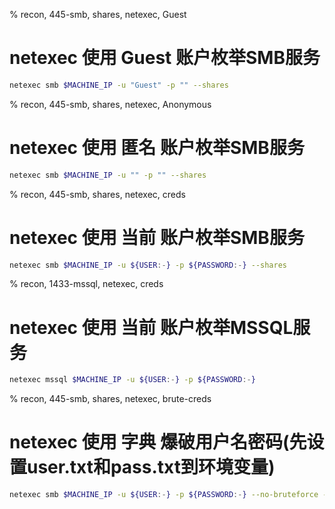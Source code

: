 % recon, 445-smb, shares, netexec, Guest

# netexec 使用 Guest 账户枚举SMB服务
```sh
netexec smb $MACHINE_IP -u "Guest" -p "" --shares
```

% recon, 445-smb, shares, netexec, Anonymous

# netexec 使用 匿名 账户枚举SMB服务
```sh
netexec smb $MACHINE_IP -u "" -p "" --shares
```

% recon, 445-smb, shares, netexec, creds

# netexec 使用 当前 账户枚举SMB服务
```sh
netexec smb $MACHINE_IP -u ${USER:-} -p ${PASSWORD:-} --shares
```

% recon, 1433-mssql, netexec, creds

# netexec 使用 当前 账户枚举MSSQL服务
```sh
netexec mssql $MACHINE_IP -u ${USER:-} -p ${PASSWORD:-}
```

% recon, 445-smb, shares, netexec, brute-creds

# netexec 使用 字典 爆破用户名密码(先设置user.txt和pass.txt到环境变量)
```sh
netexec smb $MACHINE_IP -u ${USER:-} -p ${PASSWORD:-} --no-bruteforce --continue-on-success --shares
```
